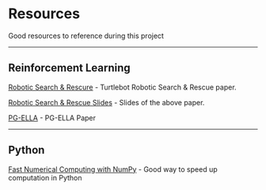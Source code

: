 # Resources
Good resources to reference during this project

----------

## Reinforcement Learning ##
[Robotic Search & Rescure](http://www.princeton.edu/~lilee/reu_paper.pdf) - Turtlebot Robotic Search & Rescue paper.

[Robotic Search & Rescue Slides](http://www.princeton.edu/~lilee/reu_presentation.pdf) - Slides of the above paper.

[PG-ELLA](http://jmlr.org/proceedings/papers/v32/ammar14.pdf) - PG-ELLA Paper

----------

## Python ##
[Fast Numerical Computing with NumPy](https://speakerdeck.com/jakevdp/losing-your-loops-fast-numerical-computing-with-numpy-pycon-201) - Good way to speed up computation in Python
